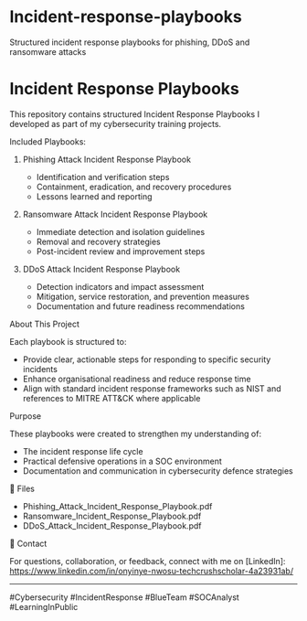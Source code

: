 # Incident-response-playbooks
Structured incident response playbooks for phishing, DDoS and ransomware attacks
# Incident Response Playbooks

This repository contains structured Incident Response Playbooks I developed as part of my cybersecurity training projects.

Included Playbooks:

1. Phishing Attack Incident Response Playbook  
   - Identification and verification steps  
   - Containment, eradication, and recovery procedures  
   - Lessons learned and reporting

2. Ransomware Attack Incident Response Playbook  
   - Immediate detection and isolation guidelines  
   - Removal and recovery strategies  
   - Post-incident review and improvement steps

3. DDoS Attack Incident Response Playbook  
   - Detection indicators and impact assessment  
   - Mitigation, service restoration, and prevention measures  
   - Documentation and future readiness recommendations


About This Project

Each playbook is structured to:

- Provide clear, actionable steps for responding to specific security incidents  
- Enhance organisational readiness and reduce response time  
- Align with standard incident response frameworks such as NIST and references to MITRE ATT&CK where applicable


Purpose

These playbooks were created to strengthen my understanding of:

- The incident response life cycle  
- Practical defensive operations in a SOC environment  
- Documentation and communication in cybersecurity defence strategies


📁 Files

- Phishing_Attack_Incident_Response_Playbook.pdf
- Ransomware_Incident_Response_Playbook.pdf
- DDoS_Attack_Incident_Response_Playbook.pdf


💙 Contact

For questions, collaboration, or feedback, connect with me on [LinkedIn]: https://www.linkedin.com/in/onyinye-nwosu-techcrushscholar-4a23931ab/

---

 #Cybersecurity #IncidentResponse #BlueTeam #SOCAnalyst #LearningInPublic
